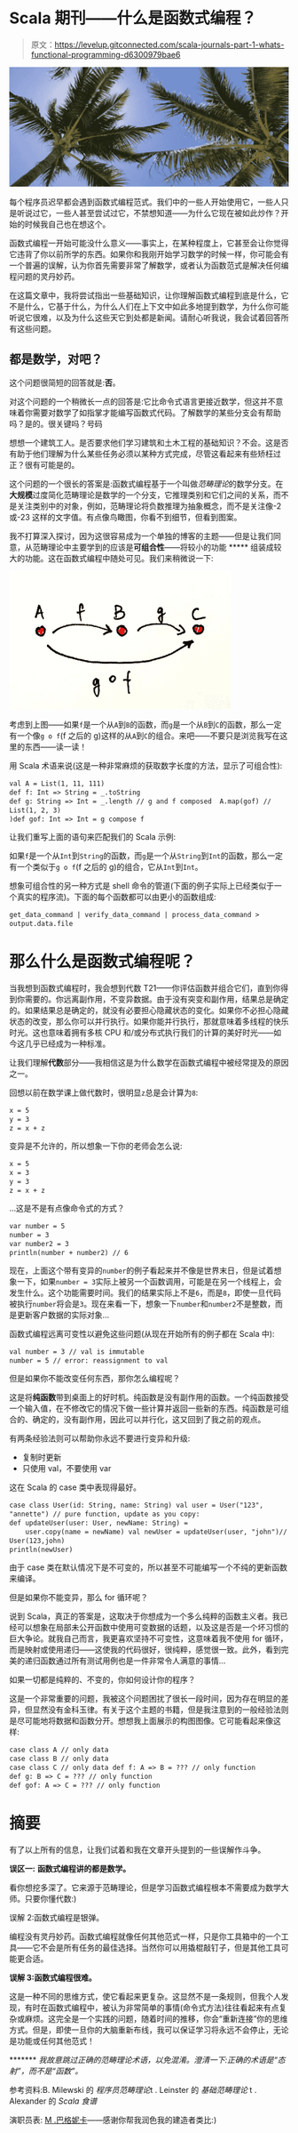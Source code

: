 # Scala 期刊——什么是函数式编程？

> 原文：<https://levelup.gitconnected.com/scala-journals-part-1-whats-functional-programming-d6300979bae6>

![](img/c8ba9f6a8093c2b77f3305dabdb25554.png)

每个程序员迟早都会遇到函数式编程范式。我们中的一些人开始使用它，一些人只是听说过它，一些人甚至尝试过它，不禁想知道——为什么它现在被如此炒作？开始的时候我自己也在想这个。

函数式编程一开始可能没什么意义——事实上，在某种程度上，它甚至会让你觉得它违背了你以前所学的东西。如果你和我刚开始学习数学的时候一样，你可能会有一个普遍的误解，认为你首先需要非常了解数学，或者认为函数范式是解决任何编程问题的灵丹妙药。

在这篇文章中，我将尝试指出一些基础知识，让你理解函数式编程到底是什么，它不是什么，它基于什么，为什么人们在上下文中如此多地提到数学，为什么你可能听说它很难，以及为什么这些天它到处都是新闻。请耐心听我说，我会试着回答所有这些问题。

## 都是数学，对吧？

这个问题很简短的回答就是:**否**。

对这个问题的一个稍微长一点的回答是:它比命令式语言更接近数学，但这并不意味着你需要对数学了如指掌才能编写函数式代码。了解数学的某些分支会有帮助吗？是的。很关键吗？号码

想想一个建筑工人。是否要求他们学习建筑和土木工程的基础知识？不会。这是否有助于他们理解为什么某些任务必须以某种方式完成，尽管这看起来有些矫枉过正？很有可能是的。

这个问题的一个很长的答案是:函数式编程基于一个叫做*范畴理论*的数学分支。在**大规模**过度简化范畴理论是数学的一个分支，它推理类别和它们之间的关系，而不是关注类别中的对象，例如，范畴理论将负数推理为抽象概念，而不是关注像-2 或-23 这样的文字值。有点像鸟瞰图，你看不到细节，但看到图案。

我不打算深入探讨，因为这很容易成为一个单独的博客的主题——但是让我们同意，从范畴理论中主要学到的应该是**可组合性**——将较小的功能 ***** 组装成较大的功能。这在函数式编程中随处可见。我们来稍微说一下:

![](img/e3a88d188805edc7c42c326f661b02b2.png)

考虑到上图——如果`f`是一个从`A`到`B`的函数，而`g`是一个从`B`到`C`的函数，那么一定有一个像`g o f`(f 之后的 g)这样的从`A`到`C`的组合。来吧——不要只是浏览我写在这里的东西——读一读！

用 Scala 术语来说(这是一种非常麻烦的获取数字长度的方法，显示了可组合性):

```
val A = List(1, 11, 111) 
def f: Int => String = _.toString  
def g: String => Int = _.length // g and f composed  A.map(gof) // List(1, 2, 3)
)def gof: Int => Int = g compose f
```

让我们重写上面的语句来匹配我们的 Scala 示例:

如果`f`是一个从`Int`到`String`的函数，而`g`是一个从`String`到`Int`的函数，那么一定有一个类似于`g o f`(f 之后的 g)的组合，它从`Int`到`Int`。

想象可组合性的另一种方式是 shell 命令的管道(下面的例子实际上已经类似于一个真实的程序流)。下面的每个函数都可以由更小的函数组成:

```
get_data_command | verify_data_command | process_data_command > output.data.file
```

# 那么什么是函数式编程呢？

当我想到函数式编程时，我会想到代数 T21——你评估函数并组合它们，直到你得到你需要的。你远离副作用，不变异数据。由于没有突变和副作用，结果总是确定的。如果结果总是确定的，就没有必要担心隐藏状态的变化。如果你不必担心隐藏状态的改变，那么你可以并行执行。如果你能并行执行，那就意味着多线程的快乐时光。这也意味着拥有多核 CPU 和/或分布式执行我们的计算的美好时光——如今这几乎已经成为一种标准。

让我们理解**代数**部分——我相信这是为什么数学在函数式编程中被经常提及的原因之一。

回想以前在数学课上做代数时，很明显`z`总是会计算为`8`:

```
x = 5
y = 3
z = x + z
```

变异是不允许的，所以想象一下你的老师会怎么说:

```
x = 5
x = 3
y = 3
z = x + z
```

…这是不是有点像命令式的方式？

```
var number = 5 
number = 3 
var number2 = 3 
println(number + number2) // 6
```

现在，上面这个带有变异的`number`的例子看起来并不像是世界末日，但是试着想象一下，如果`number = 3`实际上被另一个函数调用，可能是在另一个线程上，会发生什么。这个功能需要时间。我们的结果实际上不是`6`，而是`8`，即使一旦代码被执行`number`将会是`3`。现在来看一下，想象一下`number`和`number2`不是整数，而是更新客户数据的实际对象…

函数式编程远离可变性以避免这些问题(从现在开始所有的例子都在 Scala 中):

```
val number = 3 // val is immutable 
number = 5 // error: reassignment to val
```

但是如果你不能改变任何东西，那你怎么编程呢？

这是将**纯函数**带到桌面上的好时机。纯函数是没有副作用的函数。一个纯函数接受一个输入值，在不修改它的情况下做一些计算并返回一些新的东西。纯函数是可组合的、确定的，没有副作用，因此可以并行化，这又回到了我之前的观点。

有两条经验法则可以帮助你永远不要进行变异和升级:

*   复制时更新
*   只使用 val，不要使用 var

这在 Scala 的 case 类中表现得最好。

```
case class User(id: String, name: String) val user = User("123", "annette") // pure function, update as you copy: 
def updateUser(user: User, newName: String) = 
    user.copy(name = newName) val newUser = updateUser(user, "john")// User(123,john)
println(newUser)
```

由于 case 类在默认情况下是不可变的，所以甚至不可能编写一个不纯的更新函数来编译。

但是如果你不能变异，那么 for 循环呢？

说到 Scala，真正的答案是，这取决于你想成为一个多么纯粹的函数主义者。我已经可以想象在局部未公开函数中使用可变数据的话题，以及这是否是一个坏习惯的巨大争论。就我自己而言，我更喜欢坚持不可变性，这意味着我不使用 for 循环，而是映射或使用递归——这使我的代码很好，很纯粹，感觉很一致。此外，看到完美的递归函数通过所有测试用例也是一件非常令人满意的事情…

如果一切都是纯粹的、不变的，你如何设计你的程序？

这是一个非常重要的问题，我被这个问题困扰了很长一段时间，因为存在明显的差异，但显然没有金科玉律。有关于这个主题的书籍，但是我注意到的一般经验法则是尽可能地将数据和函数分开。想想我上面展示的构图图像。它可能看起来像这样:

```
case class A // only data 
case class B // only data 
case class C // only data def f: A => B = ??? // only function 
def g: B => C = ??? // only function 
def gof: A => C = ??? // only function
```

# 摘要

有了以上所有的信息，让我们试着和我在文章开头提到的一些误解作斗争。

**误区一:** **函数式编程讲的都是数学。**

看你想挖多深了。它来源于范畴理论，但是学习函数式编程根本不需要成为数学大师。只要你懂代数:)

误解 2:函数式编程是银弹。

编程没有灵丹妙药。函数式编程就像任何其他范式一样，只是你工具箱中的一个工具——它不会是所有任务的最佳选择。当然你可以用撬棍敲钉子，但是其他工具可能更合适。

**误解 3:函数式编程很难。**

这是一种不同的思维方式，使它看起来更复杂。这显然不是一条规则，但我个人发现，有时在函数式编程中，被认为非常简单的事情(命令式方法)往往看起来有点复杂或麻烦。这完全是一个实践的问题，随着时间的推移，你会“重新连接”你的思维方式。但是，即使一旦你的大脑重新布线，我可以保证学习将永远不会停止，无论是功能或任何其他范式！

******* *我故意跳过正确的范畴理论术语，以免混淆。澄清一下:正确的术语是“态射”，而不是“函数”。*

参考资料:B. Milewski 的
*程序员范畴理论*t . Leinster 的
*基础范畴理论*
t . Alexander 的 *Scala 食谱*

演职员表:
[M .巴格妮卡](https://www.linkedin.com/in/malgorzata-bagnicka/)——感谢你帮我润色我的建造者类比:)